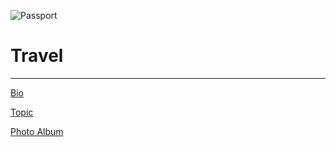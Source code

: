 ![Passport](https://jaal32.github.io/IMG_3630.jpg)

# Travel

--------------------------------

[Bio](https://jaal32.github.io/bio)


[Topic](https://jaal32.github.io/topic)


[Photo Album](https://www.youtube.com/watch?v=oHg5SJYRHA0)
